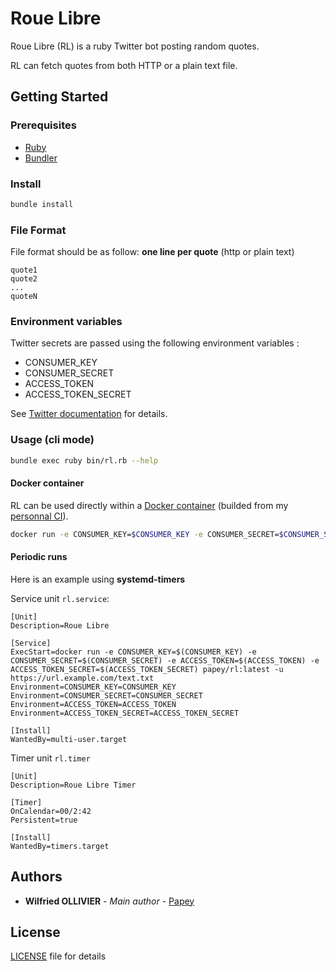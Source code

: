 # Roue Libre

Roue Libre (RL) is a ruby Twitter bot posting random quotes.

RL can fetch quotes from both HTTP or a plain text file.

## Getting Started

### Prerequisites

- [Ruby](https://www.ruby-lang.org/fr/)
- [Bundler](https://bundler.io/)

### Install

```sh
bundle install
```

### File Format

File format should be as follow: **one line per quote** (http or plain text)

```text
quote1
quote2
...
quoteN
```

### Environment variables

Twitter secrets are passed using the following environment variables :

- CONSUMER_KEY
- CONSUMER_SECRET
- ACCESS_TOKEN
- ACCESS_TOKEN_SECRET

See [Twitter documentation](https://developer.twitter.com/en/docs/authentication/oauth-1-0a) for details.

### Usage (cli mode)

```sh
bundle exec ruby bin/rl.rb --help
```

#### Docker container

RL can be used directly within a [Docker container](https://hub.docker.com/r/papey/rl) (builded from my [personnal CI](https://drone.github.papey.fr/papey/rl)).

```bash
docker run -e CONSUMER_KEY=$CONSUMER_KEY -e CONSUMER_SECRET=$CONSUMER_SECRET -e ACCESS_TOKEN=$ACCESS_TOKEN -e ACCESS_TOKEN_SECRET=$ACCESS_TOKEN_SECRET papey/rl -u https://url.example.com/text.txt
```

#### Periodic runs

Here is an example using **systemd-timers**

Service unit `rl.service`:

```text
[Unit]
Description=Roue Libre

[Service]
ExecStart=docker run -e CONSUMER_KEY=$(CONSUMER_KEY) -e CONSUMER_SECRET=$(CONSUMER_SECRET) -e ACCESS_TOKEN=$(ACCESS_TOKEN) -e ACCESS_TOKEN_SECRET=$(ACCESS_TOKEN_SECRET) papey/rl:latest -u https://url.example.com/text.txt
Environment=CONSUMER_KEY=CONSUMER_KEY
Environment=CONSUMER_SECRET=CONSUMER_SECRET
Environment=ACCESS_TOKEN=ACCESS_TOKEN
Environment=ACCESS_TOKEN_SECRET=ACCESS_TOKEN_SECRET

[Install]
WantedBy=multi-user.target
```

Timer unit `rl.timer`

```text
[Unit]
Description=Roue Libre Timer

[Timer]
OnCalendar=00/2:42
Persistent=true

[Install]
WantedBy=timers.target
```

## Authors

- **Wilfried OLLIVIER** - _Main author_ - [Papey](https://github.com/papey)

## License

[LICENSE](LICENSE) file for details
